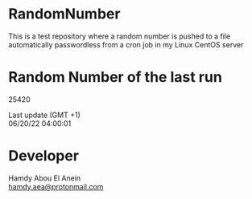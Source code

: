 # RandomNumber    
This is a test repository where a random number is pushed to a file automatically passwordless from a cron job in my Linux CentOS server    
# Random Number of the last run   
25420
      
Last update (GMT +1)    
06/20/22 04:00:01
# Developer    
Hamdy Abou El Anein   
hamdy.aea@protonmail.com
